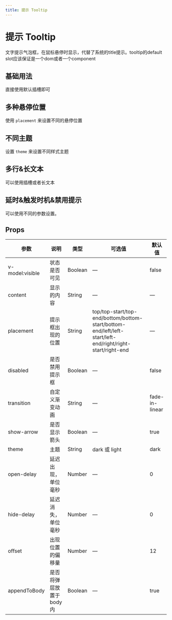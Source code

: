 ```yaml
---
title: 提示 Tooltip
---
```


<f-back-top></f-back-top>

# 提示 Tooltip

文字提示气泡框，在鼠标悬停时显示，代替了系统的title提示。tooltip的default slot应该保证是一个dom或者一个component

## 基础用法

直接使用默认插槽即可

<preview path="./demo/Tooltip/Basic.vue"></preview>

## 多种悬停位置

使用 `placement` 来设置不同的悬停位置

<preview path="./demo/Tooltip/Placement.vue"></preview>

## 不同主题

设置 `theme` 来设置不同样式主题

<preview path="./demo/Tooltip/Theme.vue"></preview>

## 多行&长文本

可以使用插槽或者长文本

<preview path="./demo/Tooltip/Slot.vue"></preview>

## 延时&触发时机&禁用提示

可以使用不同的参数设置。

<preview path="./demo/Tooltip/More.vue"></preview>

## Props

| 参数            | 说明                     | 类型    | 可选值                                                                                                    | 默认值         |
| --------------- | ------------------------ | ------- | --------------------------------------------------------------------------------------------------------- | -------------- |
| v-model:visible | 状态是否可见             | Boolean | —                                                                                                         | false          |
| content         | 显示的内容               | String  | —                                                                                                         | —              |
| placement       | 提示框出现的位置         | String  | top/top-start/top-end/bottom/bottom-start/bottom-end/left/left-start/left-end/right/right-start/right-end | —              |
| disabled        | 是否禁用提示框           | Boolean | —                                                                                                         | false          |
| transition      | 自定义渐变动画           | String  | —                                                                                                         | fade-in-linear |
| show-arrow      | 是否显示箭头             | Boolean | —                                                                                                         | true           |
| theme           | 主题                     | String  | dark 或 light                                                                                             | dark           |
| open-delay      | 延迟出现，单位毫秒       | Number  | —                                                                                                         | 0              |
| hide-delay      | 延迟消失，单位毫秒       | Number  | —                                                                                                         | 0              |
| offset          | 出现位置的偏移量         | Number  | —                                                                                                         | 12             |
| appendToBody    | 是否将弹层放置于 body 内 | Boolean | —                                                                                                         | true           |
